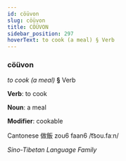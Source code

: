 ```yaml
---
id: cöüvon
slug: cöüvon
title: CÖÜVON
sidebar_position: 297
hoverText: to cook (a meal) § Verb
---
```


### cöüvon

*to cook (a meal)* **§** Verb

**Verb**: to cook

**Noun**: a meal

**Modifier**: cookable

Cantonese 做飯 zou6 faan6 /t͡sou.faːn/

*Sino-Tibetan Language Family*